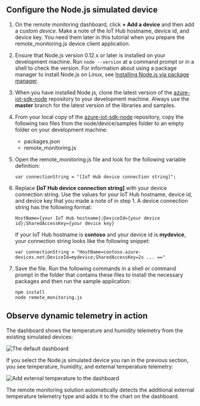 ## <a name="configure-the-nodejs-simulated-device"></a>Configure the Node.js simulated device
1. On the remote monitoring dashboard, click **+ Add a device** and then add a *custom device*. Make a note of the IoT Hub hostname, device id, and device key. You need them later in this tutorial when you prepare the remote_monitoring.js device client application.
2. Ensure that Node.js version 0.12.x or later is installed on your development machine. Run `node --version` at a command prompt or in a shell to check the version. For information about using a package manager to install Node.js on Linux, see [Installing Node.js via package manager][node-linux].
3. When you have installed Node.js, clone the latest version of the [azure-iot-sdk-node][lnk-github-repo] repository to your development machine. Always use the **master** branch for the latest version of the libraries and samples.
4. From your local copy of the [azure-iot-sdk-node][lnk-github-repo] repository, copy the following two files from the node/device/samples folder to an empty folder on your development machine:
   
   * packages.json
   * remote_monitoring.js
5. Open the remote_monitoring.js file and look for the following variable definition:
   
    ```
    var connectionString = "[IoT Hub device connection string]";
    ```
6. Replace **[IoT Hub device connection string]** with your device connection string. Use the values for your IoT Hub hostname, device id, and device key that you made a note of in step 1. A device connection string has the following format:
   
    ```
    HostName={your IoT Hub hostname};DeviceId={your device id};SharedAccessKey={your device key}
    ```
   
    If your IoT Hub hostname is **contoso** and your device id is **mydevice**, your connection string looks like the following snippet:
   
    ```
    var connectionString = "HostName=contoso.azure-devices.net;DeviceId=mydevice;SharedAccessKey=2s ... =="
    ```
7. Save the file. Run the following commands in a shell or command prompt in the folder that contains these files to install the necessary packages and then run the sample application:
   
    ```
    npm install
    node remote_monitoring.js
    ```

## <a name="observe-dynamic-telemetry-in-action"></a>Observe dynamic telemetry in action
The dashboard shows the temperature and humidity telemetry from the existing simulated devices:

![The default dashboard][image1]

If you select the Node.js simulated device you ran in the previous section, you see temperature, humidity, and external temperature telemetry:

![Add external temperature to the dashboard][image2]

The remote monitoring solution automatically detects the additional external temperature telemetry type and adds it to the chart on the dashboard.

[node-linux]: https://github.com/nodejs/node-v0.x-archive/wiki/Installing-Node.js-via-package-manager
[lnk-github-repo]: https://github.com/Azure/azure-iot-sdk-node
[image1]: https://docstestmedia1.blob.core.windows.net/azure-media/includes/media/iot-suite-send-external-temperature/image1.png
[image2]: https://docstestmedia1.blob.core.windows.net/azure-media/includes/media/iot-suite-send-external-temperature/image2.png

